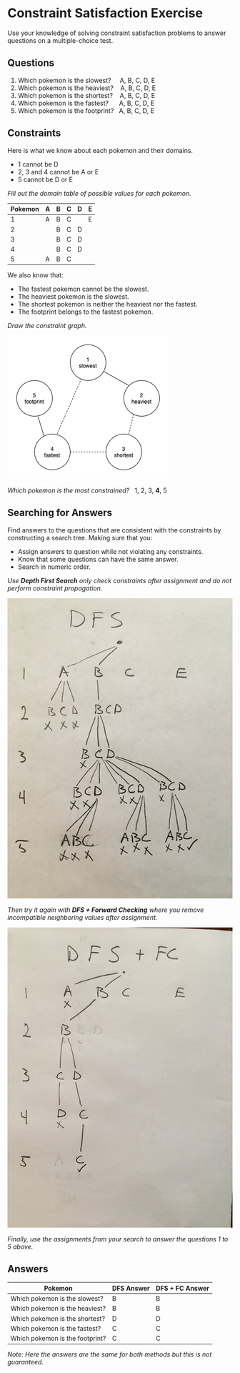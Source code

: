 # Constraint Satisfaction Exercise

Use your knowledge of solving constraint satisfaction problems to answer questions on a multiple-choice test.  

## Questions

1. Which pokemon is the slowest?    &nbsp;&nbsp;&nbsp; A, B, C, D, E
1. Which pokemon is the heaviest?   &nbsp;&nbsp; A, B, C, D, E
1. Which pokemon is the shortest?   &nbsp;&nbsp; A, B, C, D, E
1. Which pokemon is the fastest?    &nbsp;&nbsp;&nbsp;&nbsp; A, B, C, D, E
1. Which pokemon is the footprint?  &nbsp; A, B, C, D, E

## Constraints

Here is what we know about each pokemon and their domains.

* 1 cannot be D
* 2, 3 and 4 cannot be A or E
* 5 cannot be D or E

_Fill out the domain table of possible values for each pokemon._

| Pokemon | A | B | C | D | E |
|---------|---|---|---|---|---|
| 1       | A  | B  |  C |   |  E |
| 2       |   |  B | C  | D  |   |
| 3       |   |  B | C  | D  |   |
| 4       |   |  B | C  | D  |   |
| 5       | A  | B  | C  |   |   |

We also know that:

* The fastest pokemon cannot be the slowest.
* The heaviest pokemon is the slowest.
* The shortest pokemon is neither the heaviest nor the fastest.
* The footprint belongs to the fastest pokemon.

_Draw the constraint graph._

![pokemon constraint graph](images/csp-pokemon-solution.png)

_Which pokemon is the most constrained?_ &nbsp; 1, 2, 3, __4__, 5

## Searching for Answers

Find answers to the questions that are consistent with the constraints by constructing a search tree.  Making sure that you:

* Assign answers to question while not violating any constraints.
* Know that some questions can have the same answer.
* Search in numeric order.

_Use __Depth First Search__ only check constraints after assignment and do not perform constraint propagation._

![pokemon dfs and dfs search trees](./images/pokemon-dfs-solution.jpg)


_Then try it again with __DFS + Forward Checking__ where you remove incompatible neighboring values after assignment._

![pokemon dfs and dfs+fc search trees](./images/pokemon-dfs+fc-solution.jpg)

_Finally, use the assignments from your search to answer the questions 1 to 5 above._

## Answers

| Pokemon | DFS Answer | DFS + FC Answer |
|---------|---|---|
| Which pokemon is the slowest?       | B | B |
| Which pokemon is the heaviest?      | B | B |
| Which pokemon is the shortest?      | D | D |
| Which pokemon is the fastest?       | C | C |
| Which pokemon is the footprint?     | C | C |

_Note: Here the answers are the same for both methods but this is not guaranteed._
